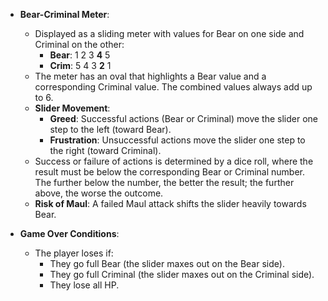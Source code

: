 - **Bear-Criminal Meter**:
    
    - Displayed as a sliding meter with values for Bear on one side and Criminal on the other:
        - **Bear**: 1 2 3 **4** 5
        - **Crim**: 5 4 3 **2** 1
    - The meter has an oval that highlights a Bear value and a corresponding Criminal value. The combined values always add up to 6.
    - **Slider Movement**:
        - **Greed**: Successful actions (Bear or Criminal) move the slider one step to the left (toward Bear).
        - **Frustration**: Unsuccessful actions move the slider one step to the right (toward Criminal).
    - Success or failure of actions is determined by a dice roll, where the result must be below the corresponding Bear or Criminal number. The further below the number, the better the result; the further above, the worse the outcome.
    - **Risk of Maul**: A failed Maul attack shifts the slider heavily towards Bear.
- **Game Over Conditions**:
    
    - The player loses if:
        - They go full Bear (the slider maxes out on the Bear side).
        - They go full Criminal (the slider maxes out on the Criminal side).
        - They lose all HP.